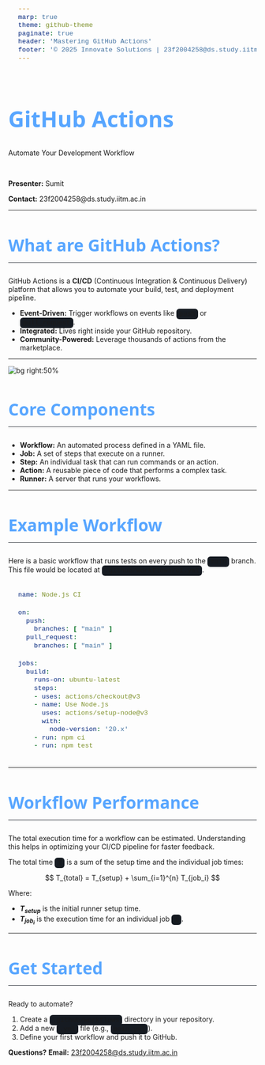 ```yaml
---
marp: true
theme: github-theme
paginate: true
header: 'Mastering GitHub Actions'
footer: '© 2025 Innovate Solutions | 23f2004258@ds.study.iitm.ac.in'
---
```


<!--
theme: github-theme
class:
  - title-slide
-->

<style>
  /* Define the custom 'github-theme' */
  :root {
    --color-background: #0d1117; /* GitHub Dark Background */
    --color-foreground: #c9d1d9; /* GitHub Dark Foreground */
    --color-primary: #58a6ff;   /* GitHub Blue */
    --color-secondary: #a5d6ff; /* Lighter Blue */
    --font-family-sans-serif: 'Segoe UI', 'Roboto', 'Helvetica', sans-serif;
    --font-family-monospace: 'SFMono-Regular', 'Consolas', 'Liberation Mono', monospace;
  }

  section {
    background-color: var(--color-background);
    color: var(--color-foreground);
    font-family: var(--font-family-sans-serif);
    padding: 70px;
  }

  h1, h2, h3 {
    color: var(--color-primary);
    font-family: var(--font-family-sans-serif);
    font-weight: 400;
    border: none;
  }
  
  h1 {
    font-size: 3.2em;
    text-align: left;
  }

  h2 {
    font-size: 2.4em;
    border-bottom: 1px solid #30363d; /* GitHub Divider Color */
    padding-bottom: 12px;
    text-align: left;
  }

  /* Custom styling for the title slide */
  section.title-slide {
    display: flex;
    flex-direction: column;
    justify-content: center;
    align-items: flex-start;
    text-align: left;
  }
  
  section.title-slide h1 {
    font-size: 4.2em;
  }
  
  section.title-slide p {
    color: var(--color-secondary);
    font-size: 1.4em;
  }

  code {
    font-family: var(--font-family-monospace);
    background-color: #161b22;
    padding: 3px 6px;
    border-radius: 6px;
    font-size: 0.95em;
  }

  pre code {
    display: block;
    padding: 20px;
    line-height: 1.5;
  }
</style>

# **GitHub Actions**
<p>Automate Your Development Workflow</p>
<br>
<p><strong>Presenter:</strong> Sumit</p>
<p><strong>Contact:</strong> 23f2004258@ds.study.iitm.ac.in</p>

---

## **What are GitHub Actions?**

GitHub Actions is a **CI/CD** (Continuous Integration & Continuous Delivery) platform that allows you to automate your build, test, and deployment pipeline.

- **Event-Driven:** Trigger workflows on events like `push` or `pull_request`.
- **Integrated:** Lives right inside your GitHub repository.
- **Community-Powered:** Leverage thousands of actions from the marketplace.

---

<!--
_class:
  - invert
-->

![bg right:50%](https://placehold.co/800x600/0d1117/58a6ff?text=Core+Components)

## **Core Components**

* **Workflow:** An automated process defined in a YAML file.
* **Job:** A set of steps that execute on a runner.
* **Step:** An individual task that can run commands or an action.
* **Action:** A reusable piece of code that performs a complex task.
* **Runner:** A server that runs your workflows.

---

## **Example Workflow**

Here is a basic workflow that runs tests on every push to the `main` branch. This file would be located at `.github/workflows/ci.yml`.

```yaml
name: Node.js CI

on:
  push:
    branches: [ "main" ]
  pull_request:
    branches: [ "main" ]

jobs:
  build:
    runs-on: ubuntu-latest
    steps:
    - uses: actions/checkout@v3
    - name: Use Node.js
      uses: actions/setup-node@v3
      with:
        node-version: '20.x'
    - run: npm ci
    - run: npm test
```

---

## **Workflow Performance**

The total execution time for a workflow can be estimated. Understanding this helps in optimizing your CI/CD pipeline for faster feedback.

The total time `T` is a sum of the setup time and the individual job times:

$$ T_{total} = T_{setup} + \sum_{i=1}^{n} T_{job_i} $$

Where:
- **$T_{setup}$** is the initial runner setup time.
- **$T_{job_i}$** is the execution time for an individual job `i`.

---

## **Get Started**

Ready to automate?

1.  Create a `.github/workflows` directory in your repository.
2.  Add a new `.yml` file (e.g., `main.yml`).
3.  Define your first workflow and push it to GitHub.

**Questions?**
**Email:** 23f2004258@ds.study.iitm.ac.in
